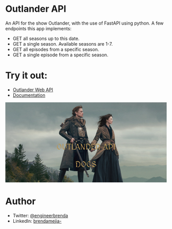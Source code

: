 # Outlander API
An API for the show Outlander, with the use of FastAPI using python. A few endpoints this app implements:

- GET all seasons up to this date.
- GET a single season. Available seasons are 1-7.
- GET all episodes from a specific season.
- GET a single episode from a specific season.
  
# Try it out:
- [Outlander Web API](https://outlander-api.onrender.com/)
- [Documentation](https://outlander-api.onrender.com/docs)
  
![Outlander API Homepage](/static/outlander_api_homepage_r.png)

# Author
- Twitter: [@engineerbrenda](https://twitter.com/engineerbrenda)
- LinkedIn: [brendamejia-](https://www.linkedin.com/in/brendamejia-/)

